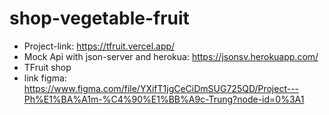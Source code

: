 # shop-vegetable-fruit

* Project-link: https://tfruit.vercel.app/
* Mock Api with json-server and herokua: https://jsonsv.herokuapp.com/
* TFruit shop
* link figma: https://www.figma.com/file/YXifT1jgCeCiDmSUG725QD/Project---Ph%E1%BA%A1m-%C4%90%E1%BB%A9c-Trung?node-id=0%3A1
